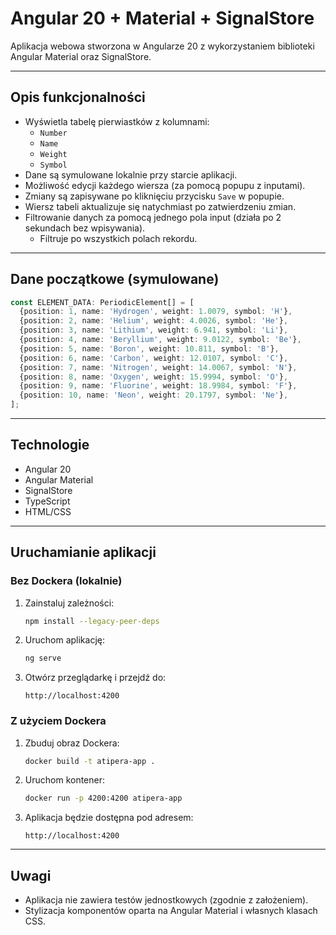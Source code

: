 # Angular 20 + Material + SignalStore

Aplikacja webowa stworzona w Angularze 20 z wykorzystaniem biblioteki Angular Material oraz SignalStore.

---

## Opis funkcjonalności

- Wyświetla tabelę pierwiastków z kolumnami:
  - `Number`
  - `Name`
  - `Weight`
  - `Symbol`
- Dane są symulowane lokalnie przy starcie aplikacji.
- Możliwość edycji każdego wiersza (za pomocą popupu z inputami).
- Zmiany są zapisywane po kliknięciu przycisku `Save` w popupie.
- Wiersz tabeli aktualizuje się natychmiast po zatwierdzeniu zmian.
- Filtrowanie danych za pomocą jednego pola input (działa po 2 sekundach bez wpisywania).
  - Filtruje po wszystkich polach rekordu.

---

## Dane początkowe (symulowane)

```ts
const ELEMENT_DATA: PeriodicElement[] = [
  {position: 1, name: 'Hydrogen', weight: 1.0079, symbol: 'H'},
  {position: 2, name: 'Helium', weight: 4.0026, symbol: 'He'},
  {position: 3, name: 'Lithium', weight: 6.941, symbol: 'Li'},
  {position: 4, name: 'Beryllium', weight: 9.0122, symbol: 'Be'},
  {position: 5, name: 'Boron', weight: 10.811, symbol: 'B'},
  {position: 6, name: 'Carbon', weight: 12.0107, symbol: 'C'},
  {position: 7, name: 'Nitrogen', weight: 14.0067, symbol: 'N'},
  {position: 8, name: 'Oxygen', weight: 15.9994, symbol: 'O'},
  {position: 9, name: 'Fluorine', weight: 18.9984, symbol: 'F'},
  {position: 10, name: 'Neon', weight: 20.1797, symbol: 'Ne'},
];
```

---

## Technologie

- Angular 20  
- Angular Material  
- SignalStore  
- TypeScript  
- HTML/CSS  

---

## Uruchamianie aplikacji

### Bez Dockera (lokalnie)

1. Zainstaluj zależności:

   ```bash
   npm install --legacy-peer-deps
   ```

2. Uruchom aplikację:

   ```bash
   ng serve
   ```

3. Otwórz przeglądarkę i przejdź do:

   ```
   http://localhost:4200
   ```

### Z użyciem Dockera

1. Zbuduj obraz Dockera:

   ```bash
   docker build -t atipera-app .
   ```

2. Uruchom kontener:

   ```bash
   docker run -p 4200:4200 atipera-app
   ```

3. Aplikacja będzie dostępna pod adresem:

   ```
   http://localhost:4200
   ```

---

## Uwagi

- Aplikacja nie zawiera testów jednostkowych (zgodnie z założeniem).
- Stylizacja komponentów oparta na Angular Material i własnych klasach CSS.
